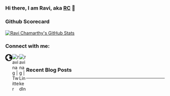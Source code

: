 ### Hi there, I am Ravi, aka [RC](https://ravi.chamarthy.dev) 👋

### Github Scorecard

<a href="https://github.com/rchamarthy">
  <img align="center" src="https://github-readme-stats.vercel.app/api?username=rchamarthy&show_icons=true&include_all_commits=true&count_private=true" alt="Ravi Chamarthy's GitHub Stats" />
</a>


### Connect with me:

[<img align="left" alt="ravi.chamarthy.dev" width="22px" src="https://raw.githubusercontent.com/iconic/open-iconic/master/svg/globe.svg" />][website]
[<img align="left" alt="ravinag | Twitter" width="22px" src="https://cdn.jsdelivr.net/npm/simple-icons@v3/icons/twitter.svg" />][twitter]
[<img align="left" alt="ravinag | LinkedIn" width="22px" src="https://cdn.jsdelivr.net/npm/simple-icons@v3/icons/linkedin.svg" />][linkedin]

<br />

### Recent Blog Posts
<!-- BLOG-POST-LIST::START -->
<!-- BLOG-POST-LIST::END -->

---
[website]: https://ravi.chamarthy.dev
[twitter]: https://twitter.com/ravinag
[linkedin]: https://linkedin.com/in/ravinag
